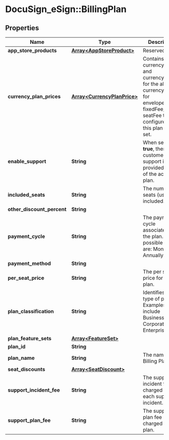 # DocuSign_eSign::BillingPlan

## Properties
Name | Type | Description | Notes
------------ | ------------- | ------------- | -------------
**app_store_products** | [**Array&lt;AppStoreProduct&gt;**](AppStoreProduct.md) | Reserved: TBD | [optional] 
**currency_plan_prices** | [**Array&lt;CurrencyPlanPrice&gt;**](CurrencyPlanPrice.md) | Contains the currencyCode and currencySymbol for the alternate currency values for envelopeFee, fixedFee, and seatFee that are configured for this plan feature set. | [optional] 
**enable_support** | **String** | When set to **true**, then customer support is provided as part of the account plan. | [optional] 
**included_seats** | **String** | The number of seats (users) included. | [optional] 
**other_discount_percent** | **String** |  | [optional] 
**payment_cycle** | **String** |  The payment cycle associated with the plan. The possible values are: Monthly or Annually.  | [optional] 
**payment_method** | **String** |  | [optional] 
**per_seat_price** | **String** | The per seat price for the plan. | [optional] 
**plan_classification** | **String** | Identifies the type of plan. Examples include Business, Corporate, Enterprise, Free. | [optional] 
**plan_feature_sets** | [**Array&lt;FeatureSet&gt;**](FeatureSet.md) |  | [optional] 
**plan_id** | **String** |  | [optional] 
**plan_name** | **String** | The name of the Billing Plan. | [optional] 
**seat_discounts** | [**Array&lt;SeatDiscount&gt;**](SeatDiscount.md) |  | [optional] 
**support_incident_fee** | **String** | The support incident fee charged for each support incident. | [optional] 
**support_plan_fee** | **String** | The support plan fee charged for this plan. | [optional] 


